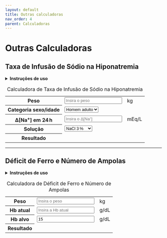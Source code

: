 ```yaml
---
layout: default
title: Outras calculadoras
nav_order: 4
parent: Calculadoras
---
```


# Outras Calculadoras

## Taxa de Infusão de Sódio na Hiponatremia

<details>
  <summary><strong>Instruções de uso</strong></summary>
  <ol>
    <li>Informe o <strong>peso</strong> do paciente.</li>
    <li>Selecione a <strong>categoria sexo/idade</strong>.</li>
    <li>Defina o <strong>Δ[Na<sup>+</sup>]</strong> desejado em 24 h (mEq/L) dentro de limites seguros.</li>
    <li>Escolha a <strong>solução de infusão</strong>.</li>
    <li>Clique em <em>Calcular</em> para obter ACT, Na⁺ necessário, volume da solução e taxa de infusão.</li>
  </ol>
</details>

<table class="calculadora" aria-describedby="tbl-hiponatremia-desc">
  <caption id="tbl-hiponatremia-desc">Calculadora de Taxa de Infusão de Sódio na Hiponatremia</caption>
  <tbody>
    <tr>
      <th scope="row"><label for="peso-sodio">Peso</label></th>
      <td data-label="Valor"><input type="number" id="peso-sodio" class="input-editavel" placeholder="Insira o peso" min="0" step="0.1" required></td>
      <td data-label="Unidade">kg</td>
    </tr>
    <tr>
      <th scope="row"><label for="sexo-idade-sodio">Categoria sexo/idade</label></th>
      <td data-label="Valor" colspan="2">
        <select id="sexo-idade-sodio" class="input-editavel" style="width: auto;">
          <option value="adulto_m">Homem adulto</option>
          <option value="adulto_f">Mulher adulta</option>
          <option value="idoso_m">Homem idoso</option>
          <option value="idoso_f">Mulher idosa</option>
        </select>
      </td>
    </tr>
    <tr>
      <th scope="row"><label for="delta-na">Δ[Na<sup>+</sup>] em 24 h</label></th>
      <td data-label="Valor"><input type="number" id="delta-na" class="input-editavel" placeholder="Insira o Δ[Na⁺]" min="0" step="0.1" required></td>
      <td data-label="Unidade">mEq/L</td>
    </tr>
    <tr>
      <th scope="row"><label for="solucao-sodio">Solução</label></th>
      <td data-label="Valor" colspan="2">
        <select id="solucao-sodio" class="input-editavel" style="width: auto;">
          <option value="3">NaCl 3 %</option>
          <option value="0.9">NaCl 0,9 %</option>
        </select>
      </td>
    </tr>
    <tr>
      <th scope="row">Resultado</th>
      <td data-label="Cálculo" colspan="2" class="resultado" id="hipo-result" aria-live="polite"></td>
    </tr>
  </tbody>
</table>
<!-- Botão de cálculo removido pois o JS atualiza em tempo real -->

---

## Déficit de Ferro e Número de Ampolas

<details>
  <summary><strong>Instruções de uso</strong></summary>
  <ol>
    <li>Informe o <strong>peso</strong> (kg).</li>
    <li>Digite a <strong>Hb atual</strong> e a <strong>Hb alvo</strong>.</li>
    <li>Clique em <em>Calcular</em> para ver o déficit total de ferro e o número de ampolas (100 mg cada).</li>
  </ol>
</details>

<table class="calculadora" aria-describedby="tbl-deficit-ferro-desc">
  <caption id="tbl-deficit-ferro-desc">Calculadora de Déficit de Ferro e Número de Ampolas</caption>
  <tbody>
    <tr>
      <th scope="row"><label for="peso-ferro">Peso</label></th>
      <td data-label="Valor"><input type="number" id="peso-ferro" class="input-editavel" placeholder="Insira o peso" min="0" step="0.1" required></td>
      <td data-label="Unidade">kg</td>
    </tr>
    <tr>
      <th scope="row"><label for="hb-atual">Hb atual</label></th>
      <td data-label="Valor"><input type="number" id="hb-atual" class="input-editavel" placeholder="Insira a Hb atual" min="0" step="0.1" required></td>
      <td data-label="Unidade">g/dL</td>
    </tr>
    <tr>
      <th scope="row"><label for="hb-alvo">Hb alvo</label></th>
      <td data-label="Valor"><input type="number" id="hb-alvo" class="input-editavel" placeholder="Insira a Hb alvo" min="0" step="0.1" value="15" required></td>
      <td data-label="Unidade">g/dL</td>
    </tr>
    <tr>
      <th scope="row">Resultado</th>
      <td data-label="Cálculo" colspan="2" class="resultado" id="iron-result" aria-live="polite"></td>
    </tr>
  </tbody>
</table>
<!-- Botão de cálculo removido pois o JS atualiza em tempo real -->

<!-- Scripts usando filtro relative_url para funcionar em qualquer baseurl -->
<script>
// Helper function to safely get element value or return NaN
function getNumericValue(id) {
  const element = document.getElementById(id);
  if (!element) return NaN;
  const value = parseFloat(element.value);
  // Treat empty string as NaN, but allow 0
  return element.value === '' ? NaN : value;
}

// Helper function to safely get element value
function getValue(id) {
    const element = document.getElementById(id);
    return element ? element.value : null;
}

// Helper function to set innerHTML safely
function setResult(id, htmlContent) {
    const element = document.getElementById(id);
    if (element) {
        element.innerHTML = htmlContent;
    }
}

// assets/js/hiponatremia.js  — versão isolada em IIFE
(() => {
    const DISTRIBUICAO_AGUA = {
        adulto_m: 0.6,
        adulto_f: 0.5,
        idoso_m: 0.5,
        idoso_f: 0.45,
    };

    function format(num, dec = 1) {
        return Number(num).toFixed(dec);
    }

    /**
     * Executa o cálculo quando os inputs mudam.
     */
    function calcularHiponatremia() {
        console.log('calcularHiponatremia triggered'); // Log function entry
        const peso = getNumericValue('peso-sodio');
        const categoria = getValue('sexo-idade-sodio');
        const deltaNa = getNumericValue('delta-na');
        const solucao = getValue('solucao-sodio'); // "3" ou "0.9"

        const outputEl = document.getElementById('hipo-result');
        if (!outputEl) return;

        // Validação básica
        if (isNaN(peso) || peso <= 0 || isNaN(deltaNa) || deltaNa <= 0) {
            // Reverted: Just return if inputs are invalid/empty
            // Keep existing result content if validation fails
            return;
        }
        // Clear previous result only AFTER validation passes
        outputEl.innerHTML = '';

        // Cálculos principais
        const act = peso * (DISTRIBUICAO_AGUA[categoria] || 0.5); // em litros
        const sodioNecessario = deltaNa * act;                       // mEq
        const concentracao = solucao === '3' ? 513 : 154;            // mEq/L

        const volumeMl = (sodioNecessario / concentracao) * 1000;  // mL em 24 h
        const taxaMlHora = volumeMl / 24;                            // mL/h

        // Saída formatada
        outputEl.innerHTML =
            `ACT: <strong>${format(act, 2)} L</strong><br>` +
            `Na⁺ necessário: <strong>${format(sodioNecessario, 1)} mEq</strong><br>` +
            `Volume da solução (24 h): <strong>${format(volumeMl, 0)} mL</strong><br>` +
            `Taxa de infusão: <strong>${format(taxaMlHora, 1)} mL/h</strong>`;
    }

    // Registra os listeners após o DOM estar pronto
    document.addEventListener('DOMContentLoaded', function() {
        console.log('DOMContentLoaded for hiponatremia'); // Log DOM ready
        ['peso-sodio', 'sexo-idade-sodio', 'delta-na', 'solucao-sodio'].forEach(id => {
            const el = document.getElementById(id);
            if (el) {
                console.log(`Adding listener for ${id}`); // Log listener attachment
                const eventType = (el.tagName === 'SELECT') ? 'change' : 'input';
                el.addEventListener(eventType, calcularHiponatremia);
            }
        });
        // Calculation triggers on input/change via listeners above
    });
})();

/* assets/js/deficit_ferro.js */
(() => {
    const FERRO_POR_AMPOLA = 100;   // constante interna

    /**
     * Executa o cálculo quando os inputs mudam.
     */
    function calcularDeficitFerro() {
        console.log('calcularDeficitFerro triggered'); // Log function entry
        const peso = getNumericValue('peso-ferro');
        const hbAtual = getNumericValue('hb-atual');
        const hbAlvo = getNumericValue('hb-alvo');

        const outputEl = document.getElementById('iron-result');
        if (!outputEl) return;

        if (isNaN(peso) || peso <= 0 || isNaN(hbAtual) || isNaN(hbAlvo) || hbAlvo <= hbAtual) {
             // Reverted: Just return if inputs are invalid/empty
             // Keep existing result content if validation fails
            return;
        }
        // Clear previous result only AFTER validation passes
        outputEl.innerHTML = '';

        const deficit = peso * (hbAlvo - hbAtual) * 2.4 + 500;
        const ampolas = Math.ceil(deficit / FERRO_POR_AMPOLA);

        outputEl.innerHTML =
            `Déficit total de ferro: <strong>${deficit.toFixed(0)} mg</strong><br>` +
            `Número de ampolas (100 mg): <strong>${ampolas}</strong>`;
    }

    document.addEventListener('DOMContentLoaded', function() {
        console.log('DOMContentLoaded for deficit_ferro'); // Log DOM ready
        ['peso-ferro', 'hb-atual', 'hb-alvo'].forEach(id => {
            const el = document.getElementById(id);
            if (el) {
                console.log(`Adding listener for ${id}`); // Log listener attachment
                el.addEventListener('input', calcularDeficitFerro);
            }
        });
        // Calculation triggers on input/change via listeners above
    });
})();
</script>
